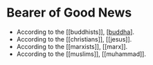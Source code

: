 # Bearer of Good News

- According to the [[buddhists]], [[buddha]].
- According to the [[christians]], [[jesus]].
- According to the [[marxists]], [[marx]].
- According to the [[muslims]], [[muhammad]].


[//begin]: # "Autogenerated link references for markdown compatibility"
[buddha]: buddha "Buddha"
[//end]: # "Autogenerated link references"